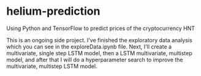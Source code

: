 # helium-prediction
Using Python and TensorFlow to predict prices of the cryptocurrency HNT

This is an ongoing side project. I've finished the exploratory data analysis which you can see in the exploreData.ipynb file. Next, I'll create a multivariate, single step LSTM model, then a LSTM multivariate, multistep model, and after that I will do a hyperparameter search to improve the multivariate, multistep LSTM model.
